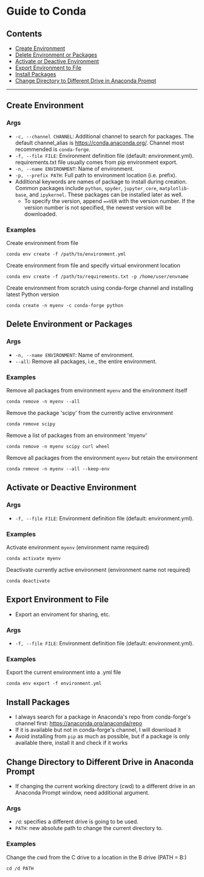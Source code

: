 # Guide to Conda

## Contents

- [Create Environment](#create-environment)
- [Delete Environment or Packages](#delete-environment-or-packages)
- [Activate or Deactive Environment ](#activate-or-deactive-environment)
- [Export Environment to File](#export-environment-to-file)
- [Install Packages](#install-packages)
- [Change Directory to Different Drive in Anaconda Prompt](#change-directory-to-different-drive-in-anaconda-prompt)

---

## Create Environment 

### Args
- `-c, --channel CHANNEL`: Additional channel to search for packages. The default channel_alias is https://conda.anaconda.org/. Channel most recommended is  `conda-forge`.
- `-f, --file FILE`: Environment definition file (default: environment.yml). requirements.txt file usually comes from pip environment export.
- `-n, --name ENVIRONMENT`: Name of environment.
- `-p, --prefix PATH`: Full path to environment location (i.e. prefix).
- Additional keywords are names of package to install during creation. Common packages include `python`, `spyder`, `jupyter_core`, `matplotlib-base`, and `ipykernel`. These packages can be installed later as well.
	- To specify the version, append `==VER` with the version number. If the version number is not specified, the newest version will be downloaded.

### Examples

Create environment from file

    conda env create -f /path/to/environment.yml

Create environment from file and specify virtual environment location

    conda env create -f /path/to/requirements.txt -p /home/user/envname

Create environment from scratch using conda-forge channel and installing latest Python version

    conda create -n myenv -c conda-forge python

## Delete Environment or Packages

### Args
- `-n, --name ENVIRONMENT`: Name of environment.
- `--all`: Remove all packages, i.e., the entire environment.

### Examples

Remove all packages from environment `myenv` and the environment itself

    conda remove -n myenv --all

Remove the package 'scipy' from the currently active environment

    conda remove scipy

Remove a list of packages from an environment 'myenv'

    conda remove -n myenv scipy curl wheel

Remove all packages from the environment `myenv` but retain the environment

    conda remove -n myenv --all --keep-env


## Activate or Deactive Environment 

### Args
- `-f, --file FILE`: Environment definition file (default: environment.yml).

### Examples

Activate environment `myenv` (environment name required)

	conda activate myenv

Deactivate currently active environment (environment name not required)

	conda deactivate

## Export Environment to File

- Export an enviroment for sharing, etc.

### Args
- `-f, --file FILE`: Environment definition file (default: environment.yml).

### Examples

Export the current environment into a .yml file 

	conda env export -f environment.yml

## Install Packages

- I always search for a package in Anaconda's repo from conda-forge's channel first: https://anaconda.org/anaconda/repo
- If it is available but not in conda-forge's channel, I will download it
- Avoid installing from `pip` as much as possible, but if a package is only available there, install it and check if it works

## Change Directory to Different Drive in Anaconda Prompt

- If changing the current working directory (cwd) to a different drive in an Anaconda Prompt window, need additional argument.

### Args
- `/d`: specifies a different drive is going to be used.
- `PATH`: new absolute path to change the current directory to.

### Examples

Change the cwd from the C drive to a location in the B drive (PATH = B:)

	cd /d PATH